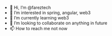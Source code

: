 - 👋 Hi, I’m @fareztech
- 👀 I’m interested in spring, angular, web3
- 🌱 I’m currently learning web3
- 💞️ I’m looking to collaborate on anything in future
- 📫 How to reach me not now

<!---
fareztech/fareztech is a ✨ special ✨ repository because its `README.md` (this file) appears on your GitHub profile.
You can click the Preview link to take a look at your changes.
--->
